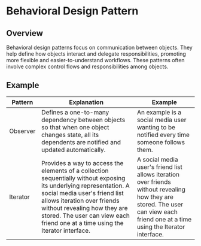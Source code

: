 # Behavioral Design Pattern

## Overview
Behavioral design patterns focus on communication between objects. They help define how objects interact and delegate responsibilities, promoting more flexible and easier-to-understand workflows. These patterns often involve complex control flows and responsibilities among objects.

## Example
| Pattern   | Explanation                                                                                                                                                                                                                                                                                         | Example                                                                                                                                                                          |
|-----------|-----------------------------------------------------------------------------------------------------------------------------------------------------------------------------------------------------------------------------------------------------------------------------------------------------|----------------------------------------------------------------------------------------------------------------------------------------------------------------------------------|
| Observer  | Defines a one-to-many dependency between objects so that when one object changes state, all its dependents are notified and updated automatically.                                                                                                                                                  | An example is a social media user wanting to be notified every time someone follows them.                                                                                        |
| Iterator	 | Provides a way to access the elements of a collection sequentially without exposing its underlying representation.	A social media user's friend list allows iteration over friends without revealing how they are stored. The user can view each friend one at a time using the Iterator interface. | A social media user's friend list allows iteration over friends without revealing how they are stored. The user can view each friend one at a time using the Iterator interface. |
